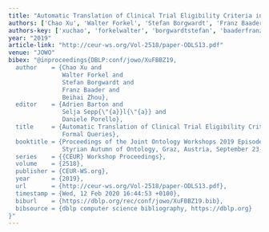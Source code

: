 ```yaml
---
title: "Automatic Translation of Clinical Trial Eligibility Criteria into Formal Queries"
authors: ['Chao Xu', 'Walter Forkel', 'Stefan Borgwardt', 'Franz Baader', 'Beihai Zhou']
authors-key: ['xuchao', 'forkelwalter', 'borgwardtstefan', 'baaderfranz', 'zhoubeihai']
year: "2019"
article-link: "http://ceur-ws.org/Vol-2518/paper-ODLS13.pdf"
venue: "JOWO"
bibex: "@inproceedings{DBLP:conf/jowo/XuFBBZ19,
  author    = {Chao Xu and
               Walter Forkel and
               Stefan Borgwardt and
               Franz Baader and
               Beihai Zhou},
  editor    = {Adrien Barton and
               Selja Sepp{\"{a}}l{\"{a}} and
               Daniele Porello},
  title     = {Automatic Translation of Clinical Trial Eligibility Criteria into
               Formal Queries},
  booktitle = {Proceedings of the Joint Ontology Workshops 2019 Episode {V:} The
               Styrian Autumn of Ontology, Graz, Austria, September 23-25, 2019},
  series    = {{CEUR} Workshop Proceedings},
  volume    = {2518},
  publisher = {CEUR-WS.org},
  year      = {2019},
  url       = {http://ceur-ws.org/Vol-2518/paper-ODLS13.pdf},
  timestamp = {Wed, 12 Feb 2020 16:44:53 +0100},
  biburl    = {https://dblp.org/rec/conf/jowo/XuFBBZ19.bib},
  bibsource = {dblp computer science bibliography, https://dblp.org}
}"
---
```

